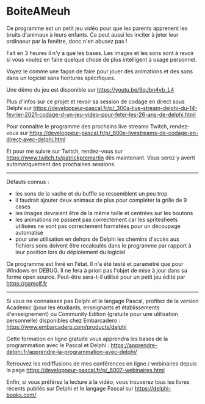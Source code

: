# BoiteAMeuh

Ce programme est un petit jeu vidéo pour que les parents apprenent les bruits d'animaux à leurs enfants. Ca peut aussi les inciter à jeter leur ordinaeur par la fenêtre, donc n'en abusez pas !

Fait en 3 heures il n'y a que les bases. Les images et les sons sont à revoir si vous voulez en faire quelque chose de plus intelligent à usage personnel.

Voyez le comme une façon de faire pour jouer des animations et des sons dans un logiciel sans fioritures spécifiques.

Une démo du jeu est disponible sur https://youtu.be/9qJbn4vb_L4

Plus d'infos sur ce projet et revoir sa session de codage en direct sous Delphi sur https://developpeur-pascal.fr/p/_300a-live-stream-delphi-du-14-fevrier-2021-codage-d-un-jeu-video-pour-feter-les-26-ans-de-delphi.html

Pour connaître le programme des prochains live streams Twitch, rendez-vous sur https://developpeur-pascal.fr/p/_600e-livestreams-de-codage-en-direct-avec-delphi.html

Et pour me suivre sur Twitch, rendez-vous sur https://www.twitch.tv/patrickpremartin dès maintenant. Vous serez y averti automatiquement des prochaines sessions.

-----

Défauts connus :
- les sons de la vache et du buffle se ressemblent un peu trop
- il faudrait ajouter deux animaux de plus pour compléter la grille de 9 cases
- les images devraient être de la même taille et centrées sur les boutons
- les animations ne passent pas correctement car les spritesheets utilisées ne sont pas correctement formatées pour un découpage automatisé
- pour une utilisation en dehors de Delphi les chemins d'accès aux fichiers sons doivent être recalculés dans le programme par rapport à leur position lors du déploiement du logiciel

Ce programme est livré en l'état. Il n'a été testé et paramétré que pour Windows en DEBUG. Il ne fera à priori pas l'objet de mise à jour dans sa forme open source. Peut-être sera-t-il utilisé pour un petit jeu édité par https://gamolf.fr

-----

Si vous ne connaissez pas Delphi et le langage Pascal, profitez de la version Academic (pour les étudiants, enseignants et établissements d'enseignement) ou Community Edition (gratuite pour une utilisation personnelle) disponibles chez Embarcadero :
https://www.embarcadero.com/products/delphi

Cette formation en ligne gratuite vous apprendra les bases de la programmation avec le Pascal et Delphi :
https://apprendre-delphi.fr/apprendre-la-programmation-avec-delphi/

Retrouvez les rediffusions de mes conférences en ligne / webinaires depuis la page https://developpeur-pascal.fr/p/_6007-webinaires.html

Enfin, si vous préférez la lecture à la vidéo, vous trouverez tous les livres récents publiés sur Delphi et le langage Pascal sur https://delphi-books.com/
